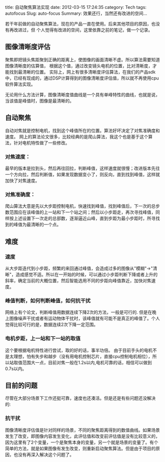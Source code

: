 title:  自动聚焦算法实现
date: 2012-03-15 17:24:35
category: Tech 
tags: autofocus
Slug: auto-focus
Summary: 效果还行，当然还有改进的空间...

若干年前做的自动聚焦算法，现在的产品一直在使用。后来其他项目的原因，也没有再改进过，但
个人觉得有改进的空间，这里依靠之前的笔记，做一个记录。

## 图像清晰度评估
聚焦即把镜头焦距聚到正确的距离上，使图像的画面清晰不虚。所以算法需要知道图像清晰度的估算值，
根据这个值，通过改变镜头电机的位置，比对清晰度，才能找到最清晰的位置。
实际上，网上有很多清晰度评估算法，在我们的产品sdk中，已经有现成的，通过DSP计算得到的图像清晰度评估值，所以就不再使用cpu软件算法实现。

无论用什么方法计算，图像清晰度值曲线是一个具有单峰特性的曲线，也就是说，当该值是峰值时，图像是最清晰的。

## 自动聚焦
自动对焦就是控制电机，找到这个峰值所在的位置。算法好坏决定了对焦准确度和速度。
网上的算法论文很多，比较经典的是爬山算法，我这个也是基于这个算法，针对电机特性做了一些修改。

### 对焦速度：
最早的版本是拉到头，然后再往回拉，判断峰值，这样速度就很慢；改进版本先往一个方向拉，然后判断值，如果发现数据变小了，则反向，直到找到峰值，这样就加快了对焦速度。

### 对焦准确度：
爬山算法大意是先以大步距控制电机，快速找到峰值，找到峰值后，下一次的总步数范围应在该峰值的上一站和下一个站之间；然后以小步距走，再次寻找峰值，同样按上述设置下一次走的总部数，逐渐逼近山峰，直到步距为最小步距时，所寻找到的峰值为最清晰的一个点。

## 难度
### 速度
从大步距迭代到小步距，频繁的来回通过峰值，会造成过多的图像从"模糊"->"清晰"，造成感觉不适。所以在一开始的时候，可以通过小步距判断下降或者上升的斜率，确定当前的大概位置，然后智能选用不同的步距向峰值靠近，加快对焦速度。

### 峰值判断，如何判断峰值，如何抗干扰
网络上有个论文，判断峰值用数据连续下降2次的方法，一般是可行的. 但是在晚上图像噪声干扰或者有运动物体干扰时，该峰值就有可能不是真正的峰值了。个人觉得比较可行的是，数据连续2次下降一定范围。

### 电机步距，上一站和下一站的取值
这个要根据电机特性进行尝试，取的好的话，事半功倍。
由于目前手头的电机不是太理想，怕有失步和越步（没有用电机控制芯片，直接cpu控制电机相位），所以站取值范围大一点，目前对焦一般在1.2s以内,电机可靠的话，相信可以做到0.7s以内。

## 目前的问题
尽管在大部分场景下工作还挺可靠，速度也还凑活。但是还是有些问题还没解决的:

### 抗干扰
图像清晰度评估值是针对同样的场景，不同的聚焦距离得到的数值曲线。如果场景发生了改变，即图像内容发生变化，此评估值和改变前评估值是没有比较意义的，因为这里有了2个变量，一个是聚焦本身的变量，另一个就是场景的变量了。有个简单的方法，就是如果图像有发生改变，则重新启动聚焦算法。但是由于项目的原因，也没有再深入解决这个问题了。

